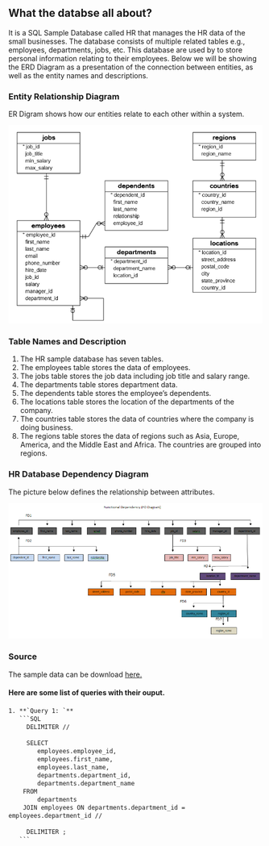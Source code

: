 ## What the databse all about?

It is a SQL Sample Database called HR that manages the HR data of the small businesses. The database consists of multiple related tables e.g., employees, departments, jobs, etc. This database are used by to store personal information relating to their employees. Below we will be showing the ERD Diagram as a presentation of the connection between entities, as well as the entity names and descriptions.


### Entity Relationship Diagram

ER Digram shows how our entities relate to each other within a system.

![image](https://github.com/biancacortez/HRdatabase/blob/main/img/ERD.PNG)

### Table Names and Description
1.	The HR sample database has seven tables.
2.	The employees table stores the data of employees.
3.	The jobs table stores the job data including job title and salary range.
4.	The departments table stores department data.
5.	The dependents table stores the employee’s dependents.
6.	The locations table stores the location of the departments of the company.
7.	The countries table stores the data of countries where the company is doing business.
8.	The regions table stores the data of regions such as Asia, Europe, America, and the Middle East and Africa. The countries are grouped into regions.

### HR Database Dependency Diagram
The picture below defines the relationship between attributes.

![image](https://github.com/biancacortez/HRdatabase/blob/main/img/FDD.PNG)

### Source
The sample data can be download [here.](https://www.sqltutorial.org/what-is-sql/)

#### Here are some list of queries with their ouput.

    1. **`Query 1: `**
       ```SQL
         DELIMITER //
         
         SELECT
            employees.employee_id,
            employees.first_name,
            employees.last_name,
            departments.department_id,
            departments.department_name
        FROM
            departments
        JOIN employees ON departments.department_id = employees.department_id //

         DELIMITER ;
       ```
    
